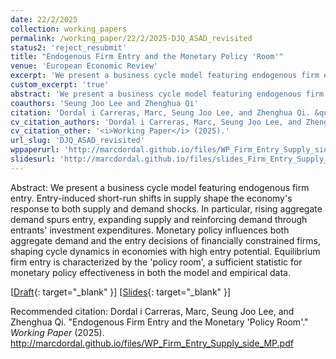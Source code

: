 ```yaml
---
date: 22/2/2025
collection: working_papers
permalink: /working_paper/22/2/2025-DJQ_ASAD_revisited
status2: 'reject_resubmit'
title: "Endogenous Firm Entry and the Monetary Policy 'Room'"
venue: 'European Economic Review'
excerpt: 'We present a business cycle model featuring endogenous firm entry. Entry-induced short-run shifts in supply shape the economy&apos;s response to both supply and demand shocks. In particular, rising aggregate demand spurs entry, expanding supply and reinforcing demand through entrants&apos; investment expenditures. Monetary policy influences both aggregate demand and the entry decisions of financially constrained firms, shaping cycle dynamics in economies with high entry potential. Equilibrium firm entry is characterized by the &apos;policy room&apos;, a sufficient statistic for monetary policy effectiveness in both the model and empirical data.'
custom_excerpt: 'true'
abstract: 'We present a business cycle model featuring endogenous firm entry. Entry-induced short-run shifts in supply shape the economy&apos;s response to both supply and demand shocks. In particular, rising aggregate demand spurs entry, expanding supply and reinforcing demand through entrants&apos; investment expenditures. Monetary policy influences both aggregate demand and the entry decisions of financially constrained firms, shaping cycle dynamics in economies with high entry potential. Equilibrium firm entry is characterized by the &apos;policy room&apos;, a sufficient statistic for monetary policy effectiveness in both the model and empirical data.'
coauthors: 'Seung Joo Lee and Zhenghua Qi'
citation: 'Dordal i Carreras, Marc, Seung Joo Lee, and Zhenghua Qi. &quot;Endogenous Firm Entry and the Monetary &apos;Policy Room&apos;.&quot;  <i>Working Paper</i> (2025).'
cv_citation_authors: 'Dordal i Carreras, Marc, Seung Joo Lee, and Zhenghua Qi.'
cv_citation_other: '<i>Working Paper</i> (2025).'
url_slug: 'DJQ_ASAD_revisited'
wppaperurl: 'http://marcdordal.github.io/files/WP_Firm_Entry_Supply_side_MP.pdf'
slidesurl: 'http://marcdordal.github.io/files/slides_Firm_Entry_Supply_side_MP.pdf'
---
```

Abstract: We present a business cycle model featuring endogenous firm entry. Entry-induced short-run shifts in supply shape the economy&apos;s response to both supply and demand shocks. In particular, rising aggregate demand spurs entry, expanding supply and reinforcing demand through entrants&apos; investment expenditures. Monetary policy influences both aggregate demand and the entry decisions of financially constrained firms, shaping cycle dynamics in economies with high entry potential. Equilibrium firm entry is characterized by the &apos;policy room&apos;, a sufficient statistic for monetary policy effectiveness in both the model and empirical data.

[[Draft](http://marcdordal.github.io/files/WP_Firm_Entry_Supply_side_MP.pdf){: target="_blank" }] [[Slides](http://marcdordal.github.io/files/slides_Firm_Entry_Supply_side_MP.pdf){: target="_blank" }] 

Recommended citation: Dordal i Carreras, Marc, Seung Joo Lee, and Zhenghua Qi. "Endogenous Firm Entry and the Monetary 'Policy Room'."  <i>Working Paper</i> (2025). http://marcdordal.github.io/files/WP_Firm_Entry_Supply_side_MP.pdf